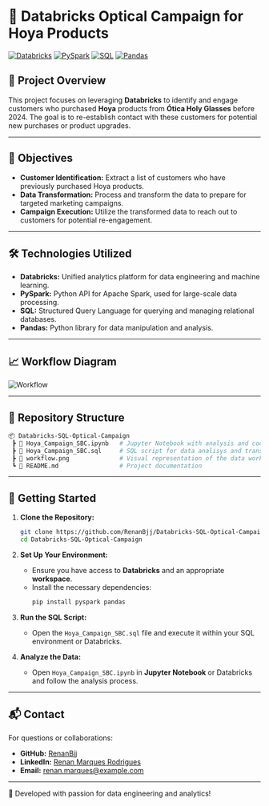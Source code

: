 # 🏥 Databricks Optical Campaign for Hoya Products

[![Databricks](https://img.shields.io/badge/Databricks-Platform-orange)](https://databricks.com/)
[![PySpark](https://img.shields.io/badge/PySpark-Data_Processing-brightgreen)](https://spark.apache.org/docs/latest/api/python/)
[![SQL](https://img.shields.io/badge/SQL-Queries-blue)](https://en.wikipedia.org/wiki/SQL)
[![Pandas](https://img.shields.io/badge/Pandas-Data_Analysis-red)](https://pandas.pydata.org/)

## 📄 **Project Overview**

This project focuses on leveraging **Databricks** to identify and engage customers who purchased **Hoya** products from **Ótica Holy Glasses** before 2024. The goal is to re-establish contact with these customers for potential new purchases or product upgrades.

---

## 🎯 **Objectives**

- **Customer Identification:** Extract a list of customers who have previously purchased Hoya products.
- **Data Transformation:** Process and transform the data to prepare for targeted marketing campaigns.
- **Campaign Execution:** Utilize the transformed data to reach out to customers for potential re-engagement.

---

## 🛠 **Technologies Utilized**

- **Databricks:** Unified analytics platform for data engineering and machine learning.
- **PySpark:** Python API for Apache Spark, used for large-scale data processing.
- **SQL:** Structured Query Language for querying and managing relational databases.
- **Pandas:** Python library for data manipulation and analysis.

---

## 📈 **Workflow Diagram**

![Workflow](workflow.png)

---

## 📂 **Repository Structure**

```bash
📦 Databricks-SQL-Optical-Campaign
 ┣ 📜 Hoya_Campaign_SBC.ipynb   # Jupyter Notebook with analysis and code
 ┣ 📜 Hoya_Campaign_SBC.sql     # SQL script for data analisys and transformation
 ┣ 📜 workflow.png              # Visual representation of the data workflow
 ┗ 📜 README.md                 # Project documentation
```

---

## 🚀 **Getting Started**

1. **Clone the Repository:**
   ```bash
   git clone https://github.com/RenanBjj/Databricks-SQL-Optical-Campaign.git
   cd Databricks-SQL-Optical-Campaign
   ```

2. **Set Up Your Environment:**
   - Ensure you have access to **Databricks** and an appropriate **workspace**.
   - Install the necessary dependencies:
     ```bash
     pip install pyspark pandas
     ```

3. **Run the SQL Script:**
   - Open the `Hoya_Campaign_SBC.sql` file and execute it within your SQL environment or Databricks.

4. **Analyze the Data:**
   - Open `Hoya_Campaign_SBC.ipynb` in **Jupyter Notebook** or Databricks and follow the analysis process.

---

## 📬 **Contact**

For questions or collaborations:

- **GitHub:** [RenanBjj](https://github.com/RenanBjj)
- **LinkedIn:** [Renan Marques Rodrigues](https://www.linkedin.com/in/renan-marques-rodrigues/)
- **Email:** [renan.marques@example.com](mailto:renanbjj88@gmail.com)

---

🚀 Developed with passion for data engineering and analytics!
